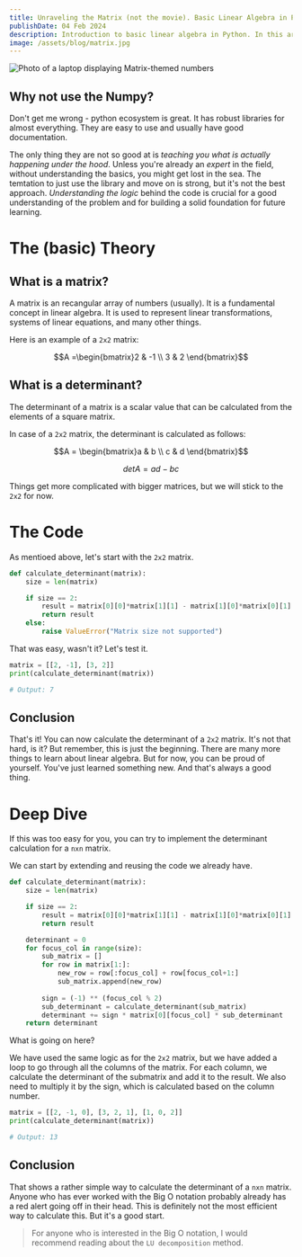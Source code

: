 ```yaml
---
title: Unraveling the Matrix (not the movie). Basic Linear Algebra in Python.
publishDate: 04 Feb 2024
description: Introduction to basic linear algebra in Python. In this article, we'll cover how to calculate the determinant of a matrix.
image: /assets/blog/matrix.jpg
---
```


![Photo of a laptop displaying Matrix-themed numbers](/assets/blog/matrix.jpg)
## Why not use the Numpy?

Don't get me wrong - python ecosystem is great. It has robust libraries for almost everything. They are easy to use and usually have good documentation.

The only thing they are not so good at is *teaching you what is actually happening under the hood*. Unless you're already an *expert* in the field, without understanding the basics, you might get lost in the sea. The temtation to just use the library and move on is strong, but it's not the best approach. *Understanding the logic* behind the code is crucial for a good understanding of the problem and for building a solid foundation for future learning.

# The (basic) Theory

## What is a matrix?

A matrix is an recangular array of numbers (usually). It is a fundamental concept in linear algebra. It is used to represent linear transformations, systems of linear equations, and many other things.

Here is an example of a `2x2` matrix:

$$A =\begin{bmatrix}2 & -1 \\ 3 & 2 \end{bmatrix}$$

## What is a determinant?

The determinant of a matrix is a scalar value that can be calculated from the elements of a square matrix.

In case of a `2x2` matrix, the determinant is calculated as follows:

$$A = \begin{bmatrix}a & b \\ c & d \end{bmatrix}$$

$$det A = ad - bc$$

Things get more complicated with bigger matrices, but we will stick to the `2x2` for now.

# The Code

As mentioed above, let's start with the `2x2` matrix.

```python
def calculate_determinant(matrix):
    size = len(matrix)

    if size == 2:
        result = matrix[0][0]*matrix[1][1] - matrix[1][0]*matrix[0][1]
        return result
    else:
        raise ValueError("Matrix size not supported")
```

That was easy, wasn't it? Let's test it.

```python
matrix = [[2, -1], [3, 2]]
print(calculate_determinant(matrix))

# Output: 7
```

## Conclusion

That's it! You can now calculate the determinant of a `2x2` matrix. It's not that hard, is it? But remember, this is just the beginning. There are many more things to learn about linear algebra. But for now, you can be proud of yourself. You've just learned something new. And that's always a good thing.


# Deep Dive

If this was too easy for you, you can try to implement the determinant calculation for a `nxn` matrix. 

We can start by extending and reusing the code we already have. 

```python
def calculate_determinant(matrix):
    size = len(matrix)

    if size == 2:
        result = matrix[0][0]*matrix[1][1] - matrix[1][0]*matrix[0][1]
        return result

    determinant = 0
    for focus_col in range(size):
        sub_matrix = []
        for row in matrix[1:]:
            new_row = row[:focus_col] + row[focus_col+1:]
            sub_matrix.append(new_row)
            
        sign = (-1) ** (focus_col % 2)
        sub_determinant = calculate_determinant(sub_matrix)
        determinant += sign * matrix[0][focus_col] * sub_determinant
    return determinant
```

What is going on here?

We have used the same logic as for the `2x2` matrix, but we have added a loop to go through all the columns of the matrix. For each column, we calculate the determinant of the submatrix and add it to the result. We also need to multiply it by the sign, which is calculated based on the column number.

```python
matrix = [[2, -1, 0], [3, 2, 1], [1, 0, 2]]
print(calculate_determinant(matrix))

# Output: 13
```

## Conclusion

That shows a rather simple way to calculate the determinant of a `nxn` matrix. 
Anyone who has ever worked with the Big O notation probably already has a red alert going off in their head. This is definitely not the most efficient way to calculate this. But it's a good start.

> For anyone who is interested in the Big O notation, I would recommend reading about the `LU decomposition` method.
